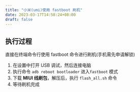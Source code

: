 ```yaml
---
title: "小米(umi)使用 fastboot 刷机"
date: 2023-03-17T14:58:24+08:00
draft: false
---
```


## 执行过程 直接在终端命令行使用 fastboot 命令进行刷机(手机需先申请解锁)  1. 在设置中打开 USB 调试，然后连接电脑 2. 执行命令 `adb reboot bootloader` 进入`fastboot` 模式 3. 下载 **MIUI 线刷包**，解压后，执行 `flash_all.sh` 命令 4. 等待刷机完成
